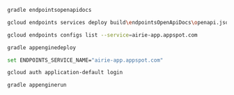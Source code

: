 ```sh
gradle endpointsopenapidocs
```

```sh
gcloud endpoints services deploy build\endpointsOpenApiDocs\openapi.json
```

```sh
gcloud endpoints configs list --service=airie-app.appspot.com
```

```sh
gradle appenginedeploy
```

```sh
set ENDPOINTS_SERVICE_NAME="airie-app.appspot.com"
```

```sh
gcloud auth application-default login
```

```sh
gradle appenginerun
```
